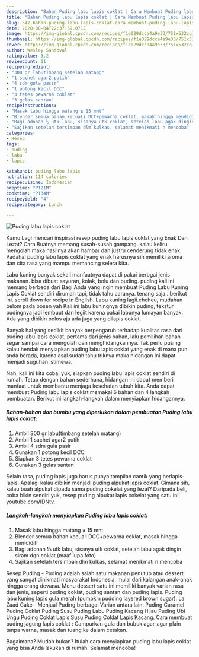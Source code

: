```yaml
---
description: "Bahan Puding labu lapis coklat | Cara Membuat Puding labu lapis coklat Yang Bisa Manjain Lidah"
title: "Bahan Puding labu lapis coklat | Cara Membuat Puding labu lapis coklat Yang Bisa Manjain Lidah"
slug: 547-bahan-puding-labu-lapis-coklat-cara-membuat-puding-labu-lapis-coklat-yang-bisa-manjain-lidah
date: 2020-08-04T22:37:59.071Z
image: https://img-global.cpcdn.com/recipes/f1e029dcca4a9e33/751x532cq70/puding-labu-lapis-coklat-foto-resep-utama.jpg
thumbnail: https://img-global.cpcdn.com/recipes/f1e029dcca4a9e33/751x532cq70/puding-labu-lapis-coklat-foto-resep-utama.jpg
cover: https://img-global.cpcdn.com/recipes/f1e029dcca4a9e33/751x532cq70/puding-labu-lapis-coklat-foto-resep-utama.jpg
author: Wesley Sandoval
ratingvalue: 3.2
reviewcount: 11
recipeingredient:
- "300 gr labutimbang setelah matang"
- "1 sachet agar2 putih"
- "4 sdm gula pasir"
- "1 potong kecil DCC"
- "3 tetes pewarna coklat"
- "3 gelas santan"
recipeinstructions:
- "Masak labu hingga matang ± 15 mnt"
- "Blender semua bahan kecuali DCC+pewarna coklat, masak hingga mendidih"
- "Bagi adonan ⅓ utk labu, sisanya utk coklat, setelah labu agak dingin siram dgn coklat (maaf lupa foto)"
- "Sajikan setelah tersimpan dlm kulkas, selamat menikmati n mencoba"
categories:
- Resep
tags:
- puding
- labu
- lapis

katakunci: puding labu lapis 
nutrition: 114 calories
recipecuisine: Indonesian
preptime: "PT21M"
cooktime: "PT34M"
recipeyield: "4"
recipecategory: Lunch

---
```



![Puding labu lapis coklat](https://img-global.cpcdn.com/recipes/f1e029dcca4a9e33/751x532cq70/puding-labu-lapis-coklat-foto-resep-utama.jpg)

Kamu Lagi mencari inspirasi resep puding labu lapis coklat yang Enak Dan Lezat? Cara Buatnya memang susah-susah gampang. kalau keliru mengolah maka hasilnya akan hambar dan justru cenderung tidak enak. Padahal puding labu lapis coklat yang enak harusnya sih memiliki aroma dan cita rasa yang mampu memancing selera kita.

Labu kuning banyak sekali manfaatnya dapat di pakai berbgai jenis makanan. bisa dibuat sayuran, kolak, bolu dan puding. puding kali ini memang berbeda dari Bagi Anda yang ingin membuat Puding Labu Kuning Lapis Coklat sendiri dirumah tapi, tidak tahu caranya. tenang saja…berikut ini. scroll down for recipe in English. Labu kuning lagii.eheheu, mudahan belom pada bosen yah Kali ini labu kuningnya dibikin puding, tekstur pudingnya jadi lembuut dan legiit karena pakai labunya lumayan banyak. Ada yang dibikin polos aja ada juga yang dilapis coklat.

Banyak hal yang sedikit banyak berpengaruh terhadap kualitas rasa dari puding labu lapis coklat, pertama dari jenis bahan, lalu pemilihan bahan segar sampai cara mengolah dan menghidangkannya. Tak perlu pusing kalau hendak menyiapkan puding labu lapis coklat yang enak di mana pun anda berada, karena asal sudah tahu triknya maka hidangan ini dapat menjadi suguhan istimewa.


Nah, kali ini kita coba, yuk, siapkan puding labu lapis coklat sendiri di rumah. Tetap dengan bahan sederhana, hidangan ini dapat memberi manfaat untuk membantu menjaga kesehatan tubuh kita. Anda dapat membuat Puding labu lapis coklat memakai 6 bahan dan 4 langkah pembuatan. Berikut ini langkah-langkah dalam menyiapkan hidangannya.

<!--inarticleads1-->

##### Bahan-bahan dan bumbu yang diperlukan dalam pembuatan Puding labu lapis coklat:

1. Ambil 300 gr labu(timbang setelah matang)
1. Ambil 1 sachet agar2 putih
1. Ambil 4 sdm gula pasir
1. Gunakan 1 potong kecil DCC
1. Siapkan 3 tetes pewarna coklat
1. Gunakan 3 gelas santan


Selain rasa, puding lapis juga harus punya tampilan cantik yang berlapis-lapis. Apalagi kalau dibikin menjadi puding alpukat lapis coklat. Gimana sih, kalau buah alpukat dipadu sama puding cokelat yang lezat? Daripada beli, coba bikin sendiri yuk, resep puding alpukat lapis cokelat yang satu ini! youtube.com/IDNtv. 

<!--inarticleads2-->

##### Langkah-langkah menyiapkan Puding labu lapis coklat:

1. Masak labu hingga matang ± 15 mnt
1. Blender semua bahan kecuali DCC+pewarna coklat, masak hingga mendidih
1. Bagi adonan ⅓ utk labu, sisanya utk coklat, setelah labu agak dingin siram dgn coklat (maaf lupa foto)
1. Sajikan setelah tersimpan dlm kulkas, selamat menikmati n mencoba


Resep Puding - Puding adalah salah satu makanan penutup atau dessert yang sangat dinikmati masyarakat Indonesia, mulai dari kalangan anak-anak hingga orang dewasa. Menu dessert satu ini memiliki banyak varian rasa dan jenis, seperti puding coklat, puding santan dan puding lapis. Puding labu kuning lapis gula merah (pumpkin pudding layered brown sugar). La Zaad Cake - Menjual Puding berbagai Varian antara lain: Puding Caramel Puding Coklat Puding Susu Puding Labu Puding Kacang Hijau Puding Ubi Ungu Puding Coklat Lapis Susu Puding Coklat Lapis Kacang. Cara membuat puding jagung lapis coklat : Campurkan gula dan bubuk agar-agar plain tanpa warna, masak dan tuang ke dalam cetakan. 

Bagaimana? Mudah bukan? Itulah cara menyiapkan puding labu lapis coklat yang bisa Anda lakukan di rumah. Selamat mencoba!
